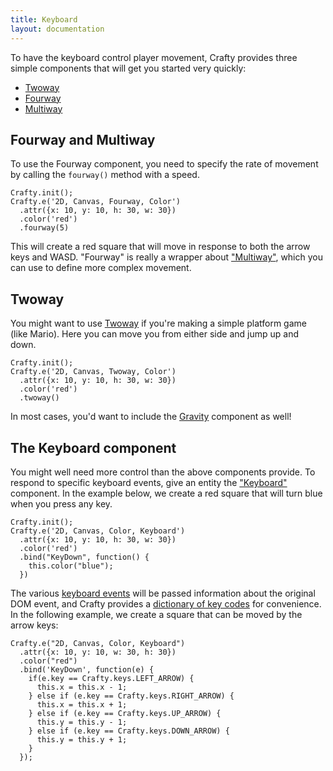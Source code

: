 ```yaml
---
title: Keyboard
layout: documentation
---
```


To have the keyboard control player movement, Crafty provides three simple components that will get you started very quickly:

- [Twoway](/api/Twoway.html)
- [Fourway](/api/Fourway.html)
- [Multiway](/api/Multiway.html)

## Fourway and Multiway

To use the Fourway component, you need to specify the rate of movement by calling the `fourway()` method with a speed.

```
Crafty.init();
Crafty.e('2D, Canvas, Fourway, Color')
  .attr({x: 10, y: 10, h: 30, w: 30})
  .color('red')
  .fourway(5)
```

This will create a red square that will move in response to both the arrow keys and WASD.  "Fourway" is really a wrapper about ["Multiway"](/api/Multiway.html), which you can use to define more complex movement.

## Twoway

You might want to use [Twoway](/api/Twoway.html) if you're making a simple platform game (like Mario). Here you can move you from either side and jump up and down.

```
Crafty.init();
Crafty.e('2D, Canvas, Twoway, Color')
  .attr({x: 10, y: 10, h: 30, w: 30})
  .color('red')
  .twoway()
```

In most cases, you'd want to include the [Gravity](/api/Gravity.html) component as well!

## The Keyboard component

You might well need more control than the above components provide.  To respond to specific keyboard events, give an entity the ["Keyboard"](/api/Keyboard.html) component.  In the example below, we create a red square that will turn blue when you press any key.

```
Crafty.init();
Crafty.e('2D, Canvas, Color, Keyboard')
  .attr({x: 10, y: 10, h: 30, w: 30})
  .color('red')
  .bind("KeyDown", function() {
    this.color("blue");
  })
```

The various [keyboard events](/api/KeyboardEvent.html) will be passed information about the original DOM event, and Crafty provides a [dictionary of key codes](/api/Crafty-keys.html) for convenience.  In the following example, we create a square that can be moved by the arrow keys:

```
Crafty.e("2D, Canvas, Color, Keyboard")
  .attr({x: 10, y: 10, w: 30, h: 30})
  .color("red")
  .bind('KeyDown', function(e) {
    if(e.key == Crafty.keys.LEFT_ARROW) {
      this.x = this.x - 1;
    } else if (e.key == Crafty.keys.RIGHT_ARROW) {
      this.x = this.x + 1;
    } else if (e.key == Crafty.keys.UP_ARROW) {
      this.y = this.y - 1;
    } else if (e.key == Crafty.keys.DOWN_ARROW) {
      this.y = this.y + 1;
    }
  });

```
